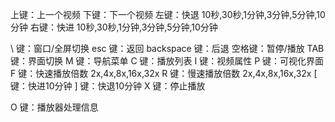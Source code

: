 上键：上一个视频
下键：下一个视频
左键：快退 10秒,30秒,1分钟,3分钟,5分钟,10分钟
右键：快进 10秒,30秒,1分钟,3分钟,5分钟,10分钟

\ 键：窗口/全屏切换
esc 键：返回
backspace 键：后退
空格键：暂停/播放
TAB 键：界面切换
M 键：导航菜单
C 键：播放列表
I 键：视频属性
P 键：可视化界面
F 键：快速播放倍数 2x,4x,8x,16x,32x
R 键：慢速播放倍数 2x,4x,8x,16x,32x
[ 键：快进10分钟
] 键：快退10分钟
X 键：停止播放

O 键：播放器处理信息